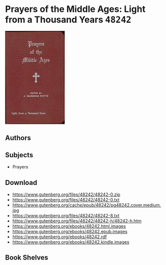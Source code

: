 # Prayers of the Middle Ages: Light from a Thousand Years <kbd>48242</kbd>

![](./cover.medium.jpg "")

## Authors



## Subjects


 - Prayers

## Download


 - https://www.gutenberg.org/files/48242/48242-0.zip
 - https://www.gutenberg.org/files/48242/48242-0.txt
 - https://www.gutenberg.org/cache/epub/48242/pg48242.cover.medium.jpg
 - https://www.gutenberg.org/files/48242/48242-8.txt
 - https://www.gutenberg.org/files/48242/48242-h/48242-h.htm
 - https://www.gutenberg.org/ebooks/48242.html.images
 - https://www.gutenberg.org/ebooks/48242.epub.images
 - https://www.gutenberg.org/ebooks/48242.rdf
 - https://www.gutenberg.org/ebooks/48242.kindle.images

## Book Shelves


